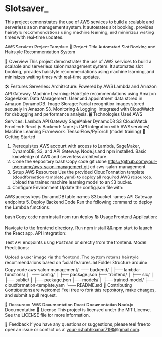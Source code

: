 # Slotsaver_
This project demonstrates the use of AWS services to build a scalable and serverless salon management system. It automates slot booking, provides hairstyle recommendations using machine learning, and minimizes waiting times with real-time updates.

AWS Services Project Template
📌 Project Title
Automated Slot Booking and Hairstyle Recommendation System

🌟 Overview
This project demonstrates the use of AWS services to build a scalable and serverless salon management system. It automates slot booking, provides hairstyle recommendations using machine learning, and minimizes waiting times with real-time updates.

🛠️ Features
Serverless Architecture: Powered by AWS Lambda and Amazon API Gateway.
Machine Learning: Hairstyle recommendations using Amazon SageMaker.
Data Management: User and appointment data stored in Amazon DynamoDB.
Image Storage: Facial recognition images stored securely in Amazon S3.
Monitoring & Logging: Integrated with CloudWatch for debugging and performance analysis.
🖥️ Technologies Used
AWS Services:
Lambda
API Gateway
SageMaker
DynamoDB
S3
CloudWatch
Frontend: React.js
Backend: Node.js (API integration with AWS services)
Machine Learning Framework: TensorFlow/PyTorch (model training)
🚀 Getting Started
1. Prerequisites
AWS account with access to Lambda, SageMaker, DynamoDB, S3, and API Gateway.
Node.js and npm installed.
Basic knowledge of AWS and serverless architecture.
2. Clone the Repository
bash
Copy code
git clone https://github.com/your-username/aws-salon-management.git
cd aws-salon-management
3. Setup AWS Resources
Use the provided CloudFormation template (cloudformation-template.yaml) to deploy all required AWS resources.
Upload the trained machine learning model to an S3 bucket.
4. Configure Environment
Update the config.json file with:

AWS access keys
DynamoDB table names
S3 bucket names
API Gateway endpoints
5. Deploy Backend Code
Run the following command to deploy the Lambda functions:

bash
Copy code
npm install
npm run deploy
📚 Usage
Frontend Application:

Navigate to the frontend directory.
Run npm install && npm start to launch the React app.
API Integration:

Test API endpoints using Postman or directly from the frontend.
Model Predictions:

Upload a user image via the frontend.
The system returns hairstyle recommendations based on facial features.
📊 Folder Structure
arduino
Copy code
aws-salon-management/
├── backend/
│   ├── lambda-functions/
│   ├── config/
│   ├── package.json
├── frontend/
│   ├── src/
│   ├── public/
│   ├── package.json
├── models/
│   ├── trained-model/
├── cloudformation-template.yaml
└── README.md
🧩 Contributing
Contributions are welcome! Feel free to fork this repository, make changes, and submit a pull request.

🔗 Resources
AWS Documentation
React Documentation
Node.js Documentation
📜 License
This project is licensed under the MIT License. See the LICENSE file for more information.

💬 Feedback
If you have any questions or suggestions, please feel free to open an issue or contact us at your-rishabhkumar7198@gmail.com.

